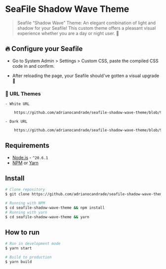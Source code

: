 # SeaFile Shadow Wave Theme

> Seafile “Shadow Wave” Theme: An elegant combination of light and shadow for your Seafile! This custom theme offers a pleasant visual experience whether you are a day or night user. 🥰

## 🔥 Configure your Seafile

- Go to System Admin > Settings > Custom CSS, paste the compiled CSS code in and confirm.

- After reloading the page, your Seafile should've gotten a visual upgrade 🥰


### 💎 URL Themes

    - White URL
```sh
    https://github.com/adrianocandrade/seafile-shadow-wave-theme/blob/92aa063a6006611f3db6ab7d83dfb6c37ebd80e4/dist/assets/css/custom.css
```
    - Dark URL
```sh
    https://github.com/adrianocandrade/seafile-shadow-wave-theme/blob/92aa063a6006611f3db6ab7d83dfb6c37ebd80e4/dist/assets/css/customDark.css
```


## Requirements

- [Node.js](https://nodejs.org/) - `^20.6.1`
- [NPM](https://www.npmjs.com/) or [Yarn](https://yarnpkg.com/)

## Install

```sh
# Clone repository
$ git clone https://github.com/adrianocandrade/seafile-shadow-wave-theme

# Running with NPM
$ cd seafile-shadow-wave-theme && npm install
# Running with yarn
$ cd seafile-shadow-wave-theme && yarn

```

## How to run

```sh
# Run in development mode
$ yarn start
```

```sh
# Build to production
$ yarn build
```
